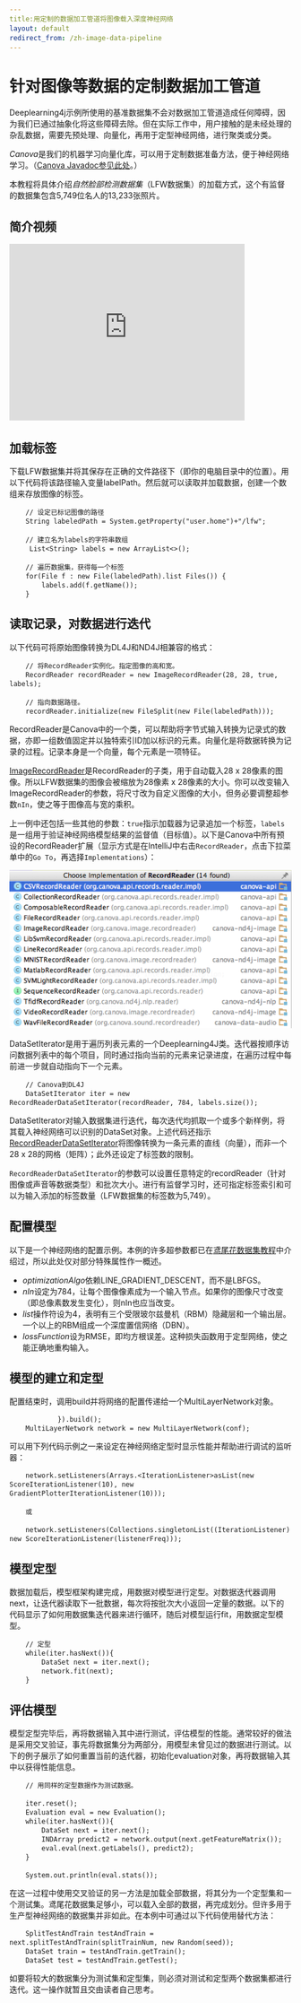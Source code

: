 ```yaml
---
title:用定制的数据加工管道将图像载入深度神经网络
layout: default
redirect_from: /zh-image-data-pipeline
---
```


# 针对图像等数据的定制数据加工管道

Deeplearning4j示例所使用的基准数据集不会对数据加工管道造成任何障碍，因为我们已通过抽象化将这些障碍去除。但在实际工作中，用户接触的是未经处理的杂乱数据，需要先预处理、向量化，再用于定型神经网络，进行聚类或分类。

*Canova*是我们的机器学习向量化库，可以用于定制数据准备方法，便于神经网络学习。（[Canova Javadoc参见此处](http://deeplearning4j.org/canovadoc/)。）

本教程将具体介绍*自然脸部检测数据集*（LFW数据集）的加载方式，这个有监督的数据集包含5,749位名人的13,233张照片。

## 简介视频

<iframe width="420" height="315" src="https://www.youtube.com/embed/EHHtyRKQIJ0" frameborder="0" allowfullscreen></iframe>

## 加载标签

下载LFW数据集并将其保存在正确的文件路径下（即你的电脑目录中的位置）。用以下代码将该路径输入变量labelPath。然后就可以读取并加载数据，创建一个数组来存放图像的标签。

        // 设定已标记图像的路径
        String labeledPath = System.getProperty("user.home")+"/lfw";

        // 建立名为labels的字符串数组
         List<String> labels = new ArrayList<>();

        // 遍历数据集，获得每一个标签
        for(File f : new File(labeledPath).list Files()) {
            labels.add(f.getName());
        }

## <a name="record">读取记录，对数据进行迭代</a>

以下代码可将原始图像转换为DL4J和ND4J相兼容的格式：

        // 将RecordReader实例化。指定图像的高和宽。
        RecordReader recordReader = new ImageRecordReader(28, 28, true, labels);

        // 指向数据路径。
        recordReader.initialize(new FileSplit(new File(labeledPath)));

RecordReader是Canova中的一个类，可以帮助将字节式输入转换为记录式的数据，亦即一组数值固定并以独特索引ID加以标识的元素。向量化是将数据转换为记录的过程。记录本身是一个向量，每个元素是一项特征。

[ImageRecordReader](https://github.com/deeplearning4j/Canova/blob/master/canova-nd4j/canova-nd4j-image/src/main/java/org/canova/image/recordreader/ImageRecordReader.java)是RecordReader的子类，用于自动载入28 x 28像素的图像。所以LFW数据集的图像会被缩放为28像素 x 28像素的大小。你可以改变输入ImageRecordReader的参数，将尺寸改为自定义图像的大小，但务必要调整超参数`nIn`，使之等于图像高与宽的乘积。

上一例中还包括一些其他的参数：`true`指示加载器为记录追加一个标签，`labels`是一组用于验证神经网络模型结果的监督值（目标值）。以下是Canova中所有预设的RecordReader扩展（显示方式是在IntelliJ中右击`RecordReader`，点击下拉菜单中的`Go To`，再选择`Implementations`）：

![Alt text](../img/recordreader_extensions.png)

DataSetIterator是用于遍历列表元素的一个Deeplearning4J类。迭代器按顺序访问数据列表中的每个项目，同时通过指向当前的元素来记录进度，在遍历过程中每前进一步就自动指向下一个元素。

        // Canova到DL4J
        DataSetIterator iter = new RecordReaderDataSetIterator(recordReader, 784, labels.size());

DataSetIterator对输入数据集进行迭代，每次迭代均抓取一个或多个新样例，将其载入神经网络可以识别的DataSet对象。上述代码还指示[RecordReaderDataSetIterator](https://github.com/deeplearning4j/deeplearning4j/blob/master/deeplearning4j-core/src/main/java/org/deeplearning4j/datasets/canova/RecordReaderDataSetIterator.java)将图像转换为一条元素的直线（向量），而非一个28 x 28的网格（矩阵）；此外还设定了标签数的限制。

`RecordReaderDataSetIterator`的参数可以设置任意特定的recordReader（针对图像或声音等数据类型）和批次大小。进行有监督学习时，还可指定标签索引和可以为输入添加的标签数量（LFW数据集的标签数为5,749）。

## 配置模型

以下是一个神经网络的配置示例。本例的许多超参数都已在[鸢尾花数据集教程](../neuralnet-configuration)中介绍过，所以此处仅对部分特殊属性作一概述。

<script src="http://gist-it.appspot.com/https://github.com/deeplearning4j/dl4j-examples/blob/master/src/main/java/org/deeplearning4j/examples/unsupervised/deepbelief/DeepAutoEncoderExample.java?slice=29:71"></script>

* *optimizationAlgo*依赖LINE_GRADIENT_DESCENT，而不是LBFGS。
* *nIn*设定为784，让每个图像像素成为一个输入节点。如果你的图像尺寸改变（即总像素数发生变化），则nIn也应当改变。
* *list*操作符设为4，表明有三个受限玻尔兹曼机（RBM）隐藏层和一个输出层。一个以上的RBM组成一个深度置信网络（DBN）。
* *lossFunction*设为RMSE，即均方根误差。这种损失函数用于定型网络，使之能正确地重构输入。

## 模型的建立和定型

配置结束时，调用build并将网络的配置传递给一个MultiLayerNetwork对象。

                }).build();
        MultiLayerNetwork network = new MultiLayerNetwork(conf);

可以用下列代码示例之一来设定在神经网络定型时显示性能并帮助进行调试的监听器：

        network.setListeners(Arrays.<IterationListener>asList(new ScoreIterationListener(10), new GradientPlotterIterationListener(10)));

        或

        network.setListeners(Collections.singletonList((IterationListener) new ScoreIterationListener(listenerFreq)));

## 模型定型

数据加载后，模型框架构建完成，用数据对模型进行定型。对数据迭代器调用next，让迭代器读取下一批数据，每次将按批次大小返回一定量的数据。以下的代码显示了如何用数据集迭代器来进行循环，随后对模型运行fit，用数据定型模型。

        // 定型
        while(iter.hasNext()){
            DataSet next = iter.next();
            network.fit(next);
        }

## 评估模型

模型定型完毕后，再将数据输入其中进行测试，评估模型的性能。通常较好的做法是采用交叉验证，事先将数据集分为两部分，用模型未曾见过的数据进行测试。以下的例子展示了如何重置当前的迭代器，初始化evaluation对象，再将数据输入其中以获得性能信息。

        // 用同样的定型数据作为测试数据。

        iter.reset();
        Evaluation eval = new Evaluation();
        while(iter.hasNext()){
            DataSet next = iter.next();
            INDArray predict2 = network.output(next.getFeatureMatrix());
            eval.eval(next.getLabels(), predict2);
        }

        System.out.println(eval.stats());

在这一过程中使用交叉验证的另一方法是加载全部数据，将其分为一个定型集和一个测试集。鸢尾花数据集足够小，可以载入全部的数据，再完成划分。但许多用于生产型神经网络的数据集并非如此。在本例中可通过以下代码使用替代方法：

        SplitTestAndTrain testAndTrain = next.splitTestAndTrain(splitTrainNum, new Random(seed));
        DataSet train = testAndTrain.getTrain();
        DataSet test = testAndTrain.getTest();

如要将较大的数据集分为测试集和定型集，则必须对测试和定型两个数据集都进行迭代。这一操作就暂且交由读者自己思考。
